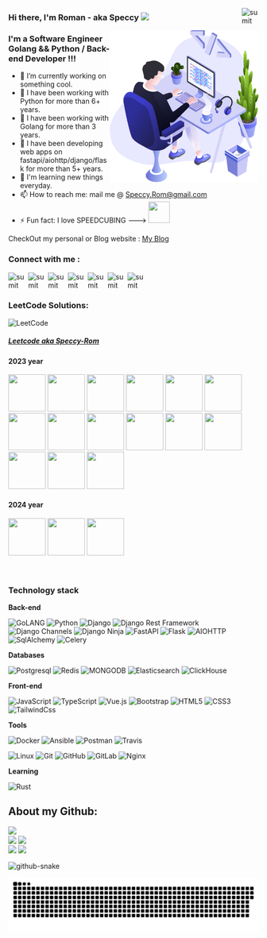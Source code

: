 [<img align="right" alt="sumit" width="34px" src="https://img.icons8.com/bubbles/50/000000/like.png"/>](https://Speccy-Rom.github.io)

### Hi there, I'm Roman - aka Speccy <img src="https://media.giphy.com/media/hvRJCLFzcasrR4ia7z/giphy.gif" width="40">

 
<img align="right" src="https://github.com/Speccy-Rom/Speccy-Rom/blob/main/illustration.png" width="300"/>

### I'm a Software Engineer Golang && Python / Back-end Developer !!!

- 🔭 I’m currently working on something cool.
- 🌱 I have been working with Python for more than 6+ years.
- 🌱 I have been working with Golang for more than 3 years.
- 🤔 I have been developing web apps on fastapi/aiohttp/django/flask for more than 5+ years.
- 👯 I'm learning new things everyday.
- 📫 How to reach me: mail me @ Speccy.Rom@gmail.com
- ⚡ Fun fact: I love SPEEDCUBING --->  <img src="https://media.giphy.com/media/5qDI4MXF3gOmGuFUCP/giphy.gif" width="43" height="43">

CheckOut my personal or Blog website  :  [My Blog](https://web-cpv.ru/)

### Connect with me :

[<img align="left" alt="sumit" width="40px" src="https://img.icons8.com/bubbles/50/000000/instagram-new.png"/>](https://career.habr.com/speccy13)
[<img align="left" alt="sumit" width="40px" src="https://img.icons8.com/bubbles/50/000000/linkedin.png"/>]([https://www.linkedin.cn/in/roman-spiridonov-8b75891a2/)
[<img align="left" alt="sumit" width="40px" src="https://img.icons8.com/bubbles/50/000000/github.png"/>](https://github.com/Speccy-Rom)
[<img align="left" alt="sumit" width="40px" src="https://img.icons8.com/bubbles/50/000000/youtube-play.png"/>](https://www.youtube.com/channel/UClJzWfGWuGJL2t-3dYKcHTA)
[<img align="left" alt="sumit" width="40px" src="https://img.icons8.com/bubbles/50/000000/medium-new.png"/>](https://medium.com/@speccy.rom)
[<img align="left" alt="sumit" width="40px" src="https://img.icons8.com/carbon-copy/100/000000/linkedin.png"/>](https://inblog.in/@speccyrom)
[<img align="left" alt="sumit" width="34px" src="https://img.icons8.com/windows/32/000000/kaggle.png"/>](https://www.kaggle.com/speccyrom)

<br />
<br />

### LeetCode Solutions:
<div align="left">
<img src="https://i.imgur.com/IsS5xkZ.png" width="75" title="LeetCode" alt="LeetCode" />
<h5><a href="https://leetcode.com/Speccy-Rom/">Leetcode aka Speccy-Rom</a></h5>
 </div>
 
#### 2023 year
<div align="left">
<img src="https://leetcode.com/static/images/badges/dcc-2023-1.png" width="75" height="75" />
<img src="https://leetcode.com/static/images/badges/dcc-2023-2.png" width="75" height="75" />
<img src="https://leetcode.com/static/images/badges/dcc-2023-3.png" width="75" height="75" />
<img src="https://leetcode.com/static/images/badges/dcc-2023-4.png" width="75" height="75" />
<img src="https://leetcode.com/static/images/badges/dcc-2023-5.png" width="75" height="75" />
<img src="https://leetcode.com/static/images/badges/dcc-2023-6.png" width="75" height="75" />
<img src="https://leetcode.com/static/images/badges/dcc-2023-7.png" width="75" height="75" />
<img src="https://leetcode.com/static/images/badges/dcc-2023-8.png" width="75" height="75" />
<img src="https://leetcode.com/static/images/badges/dcc-2023-9.png" width="75" height="75" />
<img src="https://leetcode.com/static/images/badges/dcc-2023-10.png" width="75" height="75" />
<img src="https://leetcode.com/static/images/badges/dcc-2023-11.png" width="75" height="75" />
<img src="https://leetcode.com/static/images/badges/dcc-2023-12.png" width="75" height="75" />
<img src="https://assets.leetcode.com/static_assets/marketing/lg2023.png" width="75" height="75" />
<img src="https://assets.leetcode.com/static_assets/marketing/lg100.png" width="75" height="75" />
<img src="https://assets.leetcode.com/static_assets/marketing/lg50.png" width="75" height="75" />
</div>

#### 2024 year
<div align="left">
<img src="https://leetcode.com/static/images/badges/dcc-2024-1.png" width="75" height="75" />
<img src="https://leetcode.com/static/images/badges/dcc-2024-2.png" width="75" height="75" />
<img src="https://assets.leetcode.com/static_assets/marketing/2024-50-lg.png" width="75" height="75" />

</div>
 
<br />
<br />

### Technology stack

**Back-end**

![GoLANG](https://img.shields.io/badge/-GOLANG-grey?style=flat-square&logo=go)
![Python](https://img.shields.io/badge/-Python-black?style=flat-square&logo=Python)
![Django](https://img.shields.io/badge/-Django-0aad48?style=flat-square&logo=Django)
![Django Rest Framework](https://img.shields.io/badge/DRF-red?style=flat-square&logo=Django)
![Django Channels](https://img.shields.io/badge/-Django_Channels-46a2f1?style=flat-square&logo=Django)
![Django Ninja](https://img.shields.io/badge/-Django_Ninja-%234B32C3?style=flat-square&logo=Django)
![FastAPI](https://img.shields.io/badge/-FastAPI-%2300C7B7?style=flat-square&logo=FastAPI)
![Flask](https://img.shields.io/badge/-Flask-%232c3e50?style=flat-square&logo=Flask)
![AIOHTTP](https://img.shields.io/badge/-AIOHTTP-DD0031?style=flat-square&logo=AIOHTTP)
![SqlAlchemy](https://img.shields.io/badge/-SqlAlchemy-FCA121?style=flat-square&logo=SqlAlchemy)
![Celery](https://img.shields.io/badge/-Celery-%2300C7B7?style=flat-square&logo=Celery)

**Databases**

![Postgresql](https://img.shields.io/badge/-Postgresql-%232c3e50?style=flat-square&logo=Postgresql)
![Redis](https://img.shields.io/badge/-Redis-FCA121?style=flat-square&logo=Redis)
![MONGODB](https://img.shields.io/badge/-MONGODB-52C72B?style=flat-square&logo=MONGODB)
![Elasticsearch](https://img.shields.io/badge/-Elasticsearch-F04E97?style=flat-square&logo=Elasticsearch)
![ClickHouse](https://img.shields.io/badge/-ClickHouse-FACD46?style=flat-square&logo=ClickHouse)


**Front-end**

![JavaScript](https://img.shields.io/badge/-JavaScript-%23F7DF1C?style=flat-square&logo=javascript&logoColor=000000&labelColor=%23F7DF1C&color=%23FFCE5A)
![TypeScript](https://img.shields.io/badge/-TypeScript-007ACC?style=flat-square&logo=typescript&logoColor=white)
![Vue.js](https://img.shields.io/badge/-Vue.js-%232c3e50?style=flat-square&logo=vue-dot-js)
![Bootstrap](https://img.shields.io/badge/-Bootstrap-573D7C?style=flat-square&logo=Bootstrap&logoColor=whiter)
![HTML5](https://img.shields.io/badge/-HTML5-%23E44D27?style=flat-square&logo=html5&logoColor=ffffff)
![CSS3](https://img.shields.io/badge/-CSS3-%231572B6?style=flat-square&logo=css3)
![TailwindCss](https://img.shields.io/badge/-TailwindCss-%231a202c?style=flat-square&logo=tailwind-css)

**Tools**

![Docker](https://img.shields.io/badge/-Docker-46a2f1?style=flat-square&logo=docker&logoColor=white)
![Ansible](https://img.shields.io/badge/-Ansible-ffce5a?style=flat-square&logo=Ansible)
![Postman](https://img.shields.io/badge/Postman-FCA121?style=flat-square&logo=postman)
![Travis](https://img.shields.io/badge/-Travis-FCA121?style=flat-square&logo=Travis)


![Linux](https://img.shields.io/badge/Linux-black?style=flat-square&logo=linux)
![Git](https://img.shields.io/badge/-Git-black?style=flat-square&logo=git)
![GitHub](https://img.shields.io/badge/-GitHub-181717?style=flat-square&logo=github)
![GitLab](https://img.shields.io/badge/-GitLab-FCA121?style=flat-square&logo=gitlab)
![Nginx](https://img.shields.io/badge/-Nginx-029339?style=flat-square&logo=Nginx)

**Learning**

![Rust](https://img.shields.io/badge/-Rust-grey?style=flat-square&logo=rust)

## About my Github:

![](https://github-profile-summary-cards.vercel.app/api/cards/profile-details?username=speccy-rom&theme=nord_bright) <br>
![](https://github-profile-summary-cards.vercel.app/api/cards/repos-per-language?username=speccy-rom&theme=nord_bright) 
![](https://github-profile-summary-cards.vercel.app/api/cards/most-commit-language?username=speccy-rom&theme=nord_bright) <br>
![](https://github-profile-summary-cards.vercel.app/api/cards/stats?username=speccy-rom&theme=nord_bright) 
![](https://github-profile-summary-cards.vercel.app/api/cards/productive-time?username=speccy-rom&theme=nord_bright)

<picture>
  <source media="(prefers-color-scheme: dark)" srcset="github-snake-dark.svg">
  <source media="(prefers-color-scheme: light)" srcset="github-snake.svg">
  <img alt="github-snake" src="github-snake.svg">
</picture>


<!-- from https://github.com/Platane/snk -->
![Snake Status](./images/github-speccy-snake.svg)
